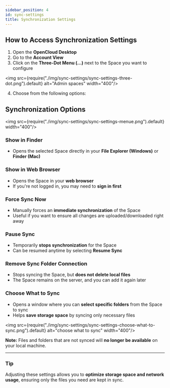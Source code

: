 ```yaml
---
sidebar_position: 4
id: sync-settings
title: Synchronization Settings
---
```


## How to Access Synchronization Settings

1. Open the **OpenCloud Desktop** 
2. Go to the **Account View**
3. Click on the **Three-Dot Menu (...)** next to the Space you want to configure

<img src={require("./img/sync-settings/sync-settings-three-dot.png").default} alt="Admin spaces" width="400"/>


4. Choose from the following options:  

## **Synchronization Options**

<img src={require("./img/sync-settings/sync-settings-menue.png").default}  width="400"/>

### Show in Finder
- Opens the selected Space directly in your **File Explorer (Windows)** or **Finder (Mac)**

### Show in Web Browser
- Opens the Space in your **web browser**
- If you're not logged in, you may need to **sign in first**

### Force Sync Now
- Manually forces an **immediate synchronization** of the Space
- Useful if you want to ensure all changes are uploaded/downloaded right away

### Pause Sync
- Temporarily **stops synchronization** for the Space
- Can be resumed anytime by selecting **Resume Sync**

### Remove Sync Folder Connection
- Stops syncing the Space, but **does not delete local files** 
- The Space remains on the server, and you can add it again later

### Choose What to Sync
- Opens a window where you can **select specific folders** from the Space to sync
- Helps **save storage space** by syncing only necessary files

<img src={require("./img/sync-settings/sync-settings-choose-what-to-sync.png").default} alt="choose what to sync" width="400"/>

**Note:** Files and folders that are not synced will **no longer be available** on your local machine.

---

### **Tip**  
Adjusting these settings allows you to **optimize storage space and network usage**, ensuring only the files you need are kept in sync.
